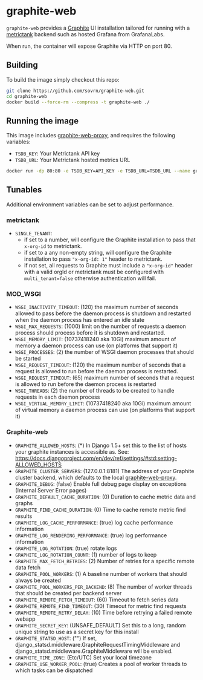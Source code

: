# graphite-web

`graphite-web` provides a [Graphite](https://graphiteapp.org/) UI installation tailored for running with a [metrictank](https://github.com/raintank/metrictank) backend such as hosted Grafana from GrafanaLabs.

When run, the container will expose Graphite via HTTP on port 80.

## Building

To build the image simply checkout this repo:

```bash
git clone https://github.com/sovrn/graphite-web.git
cd graphite-web
docker build --force-rm --compress -t graphite-web ./
```

## Running the image

This image includes [graphite-web-proxy](https://github.com/raintank/graphite-web-proxy), and requires the following variables:

- `TSDB_KEY`: Your Metrictank API key
- `TSDB_URL`: Your Metrictank hosted metrics URL

```bash
docker run -dp 80:80 -e TSDB_KEY=API_KEY -e TSDB_URL=TSDB_URL --name graphite-web graphite-web
```

## Tunables

Additional environment variables can be set to adjust performance.

### metrictank

- `SINGLE_TENANT`:
  - if set to a number, will configure the Graphite installation to pass that `x-org-id` to metrictank.
  - if set to a any non-empty string, will configure the Graphite installation to pass  `"x-org-id: 1"` header to metrictank.
  - if not set, all requests to Graphite must include a `"x-org-id"` header with a valid orgId or metrictank must be configured with `multi_tenant=false` otherwise authentication will fail.

### MOD_WSGI

- `WSGI_INACTIVITY_TIMEOUT`: (120) the maximum number of seconds allowed to pass before the daemon process is shutdown and restarted when the daemon process has entered an idle state
- `WSGI_MAX_REQUESTS`: (1000) limit on the number of requests a daemon process should process before it is shutdown and restarted.
- `WSGI_MEMORY_LIMIT`: (10737418240 aka 10Gi) maximum amount of memory a daemon process can use (on platforms that support it)
- `WSGI_PROCESSES`: (2) the number of WSGI daemon processes that should be started
- `WSGI_REQUEST_TIMEOUT`: (120) the maximum number of seconds that a request is allowed to run before the daemon process is restarted.
- `WSGI_REQUEST_TIMEOUT`: (65) maximum number of seconds that a request is allowed to run before the daemon process is restarted
- `WSGI_THREADS`: (2) the number of threads to be created to handle requests in each daemon process
- `WSGI_VIRTUAL_MEMORY_LIMIT`: (10737418240 aka 10Gi) maximum amount of virtual memory a daemon process can use (on platforms that support it)

### Graphite-web

- `GRAPHITE_ALLOWED_HOSTS`: (*) In Django 1.5+ set this to the list of hosts your graphite instances is accessible as. See: <https://docs.djangoproject.com/en/dev/ref/settings/#std:setting-ALLOWED_HOSTS>
- `GRAPHITE_CLUSTER_SERVERS`: (127.0.0.1:8181) The address of your Graphite cluster backend, which defaults to the local [graphite-web-proxy](https://github.com/raintank/graphite-web-proxy).
- `GRAPHITE_DEBUG`: (false) Enable full debug page display on exceptions (Internal Server Error pages)
- `GRAPHITE_DEFAULT_CACHE_DURATION`: (0) Duration to cache metric data and graphs
- `GRAPHITE_FIND_CACHE_DURATION`: (0) Time to cache remote metric find results
- `GRAPHITE_LOG_CACHE_PERFORMANCE`: (true) log cache performance information
- `GRAPHITE_LOG_RENDERING_PERFORMANCE`: (true) log performance information
- `GRAPHITE_LOG_ROTATION`: (true) rotate logs
- `GRAPHITE_LOG_ROTATION_COUNT`: (1) number of logs to keep
- `GRAPHITE_MAX_FETCH_RETRIES`: (2) Number of retries for a specific remote data fetch
- `GRAPHITE_POOL_WORKERS`: (1) A baseline number of workers that should always be created
- `GRAPHITE_POOL_WORKERS_PER_BACKEND`: (8) The number of worker threads that should be created per backend server
- `GRAPHITE_REMOTE_FETCH_TIMEOUT`: (60) Timeout to fetch series data
- `GRAPHITE_REMOTE_FIND_TIMEOUT`: (30) Timeout for metric find requests
- `GRAPHITE_REMOTE_RETRY_DELAY`: (10) Time before retrying a failed remote webapp
- `GRAPHITE_SECRET_KEY`: (UNSAFE_DEFAULT)  Set this to a long, random unique string to use as a secret key for this install
- `GRAPHITE_STATSD_HOST`: ("") If set, django_statsd.middleware.GraphiteRequestTimingMiddleware and django_statsd.middleware.GraphiteMiddleware will be enabled.
- `GRAPHITE_TIME_ZONE`: (Etc/UTC) Set your local timezone
- `GRAPHITE_USE_WORKER_POOL`: (true) Creates a pool of worker threads to which tasks can be dispatched

